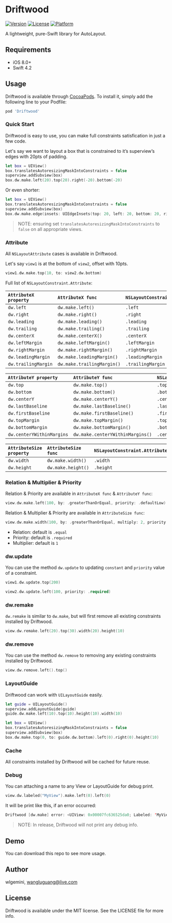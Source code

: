 # Driftwood

[![Version](https://img.shields.io/cocoapods/v/Driftwood.svg?style=flat)](https://cocoapods.org/pods/Driftwood)
[![License](https://img.shields.io/cocoapods/l/Driftwood.svg?style=flat)](https://cocoapods.org/pods/Driftwood)
[![Platform](https://img.shields.io/cocoapods/p/Driftwood.svg?style=flat)](https://cocoapods.org/pods/Driftwood)

A lightweight, pure-Swift library for AutoLayout.

## Requirements

- iOS 8.0+
- Swift 4.2

## Usage

Driftwood is available through [CocoaPods](https://cocoapods.org). To install it, simply add the following line to your Podfile:

```ruby
pod 'Driftwood'
```

### Quick Start

Driftwood is easy to use, you can make full constraints satisfication in just a few code.

Let's say we want to layout a box that is constrained to it’s superview’s edges with 20pts of padding.

```swift
let box = UIView()
box.translatesAutoresizingMaskIntoConstraints = false
superview.addSubview(box)
box.dw.make.left(20).top(20).right(-20).bottom(-20)
```
Or even shorter:

```swift
let box = UIView()
box.translatesAutoresizingMaskIntoConstraints = false
superview.addSubview(box)
box.dw.make.edge(insets: UIEdgeInsets(top: 20, left: 20, bottom: 20, right: 20))
```

>   NOTE: ensuring set `translatesAutoresizingMaskIntoConstraints` to `false` on all appropriate views.

### Attribute

All `NSLayoutAttribute` cases is available in Driftwood.

Let's say `view1` is at the bottom of `view2`, offset with 10pts.

```swift
view1.dw.make.top(10, to: view2.dw.bottom)
```

Full list of `NSLayoutConstraint.Attribute`:

| `AttributeX property` | `AttributeX func`         | `NSLayoutConstraint.Attribute` |
| :-------------------- | :------------------------ | :----------------------------- |
| `dw.left`             | `dw.make.left()`          |`.left`                        |
| `dw.right`            | `dw.make.right()`         |`.right`                       |
| `dw.leading`          | `dw.make.leading()`       |`.leading`                     |
| `dw.trailing`         | `dw.make.trailing()`      |`.trailing`                    |
| `dw.centerX`          | `dw.make.centerX()`       |`.centerX`                     |
| `dw.leftMargin`       | `dw.make.leftMargin()`    |`.leftMargin`                  |
| `dw.rightMargin`      | `dw.make.rightMargin()`   |`.rightMargin`                 |
| `dw.leadingMargin`    | `dw.make.leadingMargin()` |`.leadingMargin`               |
| `dw.trailingMargin`   | `dw.make.trailingMargin()`|`.trailingMargin`              |

| `AttributeY property`     | `AttributeY func`                | `NSLayoutConstraint.Attribute` |
| :------------------------ | :------------------------------- | :----------------------------- |
| `dw.top`                  | `dw.make.top()`                  | `.top`                         |
| `dw.bottom`               | `dw.make.bottom()`               |`.bottom`                      |
| `dw.centerY`              | `dw.make.centerY()`              |`.centerY`                     |
| `dw.lastBaseline`         | `dw.make.lastBaseline()`         |`.lastBaseline`                |
| `dw.firstBaseline`        | `dw.make.firstBaseline()`        |`.firstBaseline`               |
| `dw.topMargin`            | `dw.make.topMargin()`            |`.topMargin`                   |
| `dw.bottomMargin`         | `dw.make.bottomMargin()`         |`.bottomMargin`                |
| `dw.centerYWithinMargins` | `dw.make.centerYWithinMargins()` | `.centerYWithinMargins`        |

| `AttributeSize property` | `AttributeSize func`  | `NSLayoutConstraint.Attribute` |
| :--------------------    | :-------------------- | :----------------------------- |
| `dw.width`               | `dw.make.width()`     | `.width`                       |
| `dw.height`              | `dw.make.height()`    | `.height`                      |

### Relation & Multiplier & Priority

Relation & Priority are available in `AttributeX func` & `AttributeY func`:

```swift
view.dw.make.left(100, by: .greaterThanOrEqual, priority: .defaultLow)
```

Relation & Multiplier & Priority are available in `AttributeSize func`:

```swift
view.dw.make.width(100, by: .greaterThanOrEqual, multiply: 2, priority: .required)
```

-   Relation: default is `.equal`
-   Priority: default is `.required`
-   Multiplier: default is `1`

### dw.update

You can use the method `dw.update` to updating `constant` and `priority` value of a constraint.
```swift
view1.dw.update.top(200)

view2.dw.update.left(100, priority: .required)
```

### dw.remake

`dw.remake` is similar to `dw.make`, but will first remove all existing constraints installed by Driftwood.

```swift
view.dw.remake.left(20).top(30).width(20).height(10)
```

### dw.remove

You can use the method `dw.remove` to removing any existing constraints installed by Driftwood.
```swift
view.dw.remove.left().top()
```

### LayoutGuide

Driftwood can work with `UILayoutGuide` easily.
```swift 
let guide = UILayoutGuide()
superview.addLayoutGuide(guide)
guide.dw.make.left(10).top(10).height(10).width(10)

let box = UIView()
box.translatesAutoresizingMaskIntoConstraints = false
superview.addSubview(box)
box.dw.make.top(0, to: guide.dw.bottom).left(0).right(0).height(10)
```

### Cache

All constraints installed by Driftwood will be cached for future reuse.

### Debug

You can attaching a name to any View or LayoutGuide for debug print.

```swift
view.dw.labeled("MyView").make.left(0).left(0)
```

It will be print like this, if an error occurred:

```swift
Driftwood [dw.make] error: <UIView: 0x00007fc636525da0; Labeled: 'MyView'> already have 'left' constraint.
```

>   NOTE: In release, Driftwood will not print any debug info.

## Demo

You can download this repo to see more usage.

## Author

wlgemini, wangluguang@live.com

## License

Driftwood is available under the MIT license. See the LICENSE file for more info.
